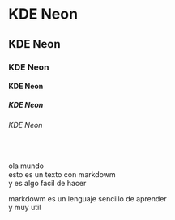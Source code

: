 # KDE Neon
## KDE Neon
### KDE Neon
#### KDE Neon
##### KDE Neon
###### KDE Neon




<br>
<p> ola mundo  <br>
esto es un texto con markdowm <br>
y es algo facil de hacer </p>


<p> markdowm es un lenguaje sencillo de aprender <br>
y muy util </p>